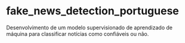 # fake_news_detection_portuguese
Desenvolvimento de um modelo supervisionado de aprendizado de máquina para classificar notícias como confiáveis ou não.
